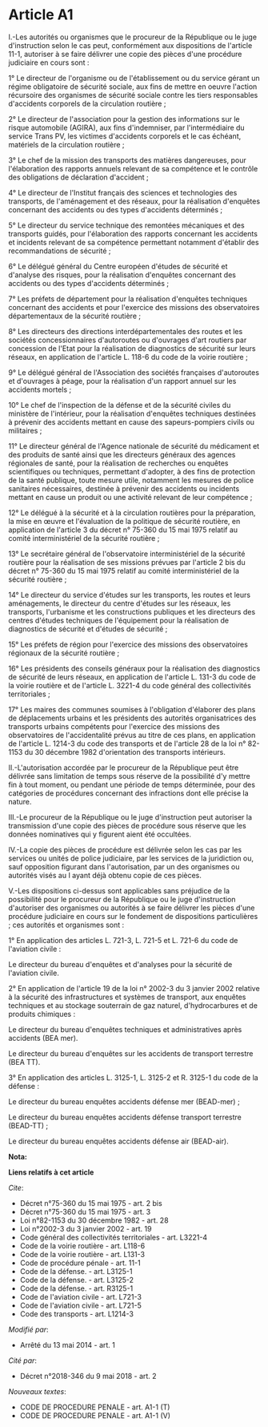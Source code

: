 # Article A1

I.-Les autorités ou organismes que le procureur de la République ou le juge d'instruction selon le cas peut, conformément aux
dispositions de l'article 11-1, autoriser à se faire délivrer une copie des pièces d'une procédure judiciaire en cours
sont : 

1° Le directeur de l'organisme ou de l'établissement ou du service gérant un régime obligatoire de sécurité sociale, aux fins
de mettre en oeuvre l'action récursoire des organismes de sécurité sociale contre les tiers responsables d'accidents
corporels de la circulation routière ; 

2° Le directeur de l'association pour la gestion des informations sur le risque automobile (AGIRA), aux fins d'indemniser,
par l'intermédiaire du service Trans PV, les victimes d'accidents corporels et le cas échéant, matériels de la circulation
routière ; 

3° Le chef de la mission des transports des matières dangereuses, pour l'élaboration des rapports annuels relevant de sa
compétence et le contrôle des obligations de déclaration d'accident ; 

4° Le directeur de l'Institut français des sciences et technologies des transports, de l'aménagement et des réseaux, pour la
réalisation d'enquêtes concernant des accidents ou des types d'accidents déterminés ; 

5° Le directeur du service technique des remontées mécaniques et des transports guidés, pour l'élaboration des rapports
concernant les accidents et incidents relevant de sa compétence permettant notamment d'établir des recommandations de
sécurité ; 

6° Le délégué général du Centre européen d'études de sécurité et d'analyse des risques, pour la réalisation d'enquêtes
concernant des accidents ou des types d'accidents déterminés ; 

7° Les préfets de département pour la réalisation d'enquêtes techniques concernant des accidents et pour l'exercice des
missions des observatoires départementaux de la sécurité routière ; 

8° Les directeurs des directions interdépartementales des routes et les sociétés concessionnaires d'autoroutes ou d'ouvrages
d'art routiers par concession de l'Etat pour la réalisation de diagnostics de sécurité sur leurs réseaux, en application de
l'article L. 118-6 du code de la voirie routière ; 

9° Le délégué général de l'Association des sociétés françaises d'autoroutes et d'ouvrages à péage, pour la réalisation d'un
rapport annuel sur les accidents mortels ; 

10° Le chef de l'inspection de la défense et de la sécurité civiles du ministère de l'intérieur, pour la réalisation
d'enquêtes techniques destinées à prévenir des accidents mettant en cause des sapeurs-pompiers civils ou militaires ; 

11° Le directeur général de l'Agence nationale de sécurité du médicament et des produits de santé ainsi que les directeurs
généraux des agences régionales de santé, pour la réalisation de recherches ou enquêtes scientifiques ou techniques,
permettant d'adopter, à des fins de protection de la santé publique, toute mesure utile, notamment les mesures de police
sanitaires nécessaires, destinée à prévenir des accidents ou incidents mettant en cause un produit ou une activité relevant
de leur compétence ; 

12° Le délégué à la sécurité et à la circulation routières pour la préparation, la mise en œuvre et l'évaluation de la
politique de sécurité routière, en application de l'article 3 du décret n° 75-360 du 15 mai 1975 relatif au comité
interministériel de la sécurité routière ; 

13° Le secrétaire général de l'observatoire interministériel de la sécurité routière pour la réalisation de ses missions
prévues par l'article 2 bis du décret n° 75-360 du 15 mai 1975 relatif au comité interministériel de la sécurité routière ; 

14° Le directeur du service d'études sur les transports, les routes et leurs aménagements, le directeur du centre d'études
sur les réseaux, les transports, l'urbanisme et les constructions publiques et les directeurs des centres d'études techniques
de l'équipement pour la réalisation de diagnostics de sécurité et d'études de sécurité ; 

15° Les préfets de région pour l'exercice des missions des observatoires régionaux de la sécurité routière ; 

16° Les présidents des conseils généraux pour la réalisation des diagnostics de sécurité de leurs réseaux, en application de
l'article L. 131-3 du code de la voirie routière et de l'article L. 3221-4 du code général des collectivités territoriales ; 

17° Les maires des communes soumises à l'obligation d'élaborer des plans de déplacements urbains et les présidents des
autorités organisatrices des transports urbains compétents pour l'exercice des missions des observatoires de l'accidentalité
prévus au titre de ces plans, en application de l'article L. 1214-3 du code des transports et de l'article 28 de la loi n°
82-1153 du 30 décembre 1982 d'orientation des transports intérieurs. 

II.-L'autorisation accordée par le procureur de la République peut être délivrée sans limitation de temps sous réserve de la
possibilité d'y mettre fin à tout moment, ou pendant une période de temps déterminée, pour des catégories de procédures
concernant des infractions dont elle précise la nature. 

III.-Le procureur de la République ou le juge d'instruction peut autoriser la transmission d'une copie des pièces de
procédure sous réserve que les données nominatives qui y figurent aient été occultées. 

IV.-La copie des pièces de procédure est délivrée selon les cas par les services ou unités de police judiciaire, par les
services de la juridiction ou, sauf opposition figurant dans l'autorisation, par un des organismes ou autorités visés au I
ayant déjà obtenu copie de ces pièces. 

V.-Les dispositions ci-dessus sont applicables sans préjudice de la possibilité pour le procureur de la République ou le juge
d'instruction d'autoriser des organismes ou autorités à se faire délivrer les pièces d'une procédure judiciaire en cours sur
le fondement de dispositions particulières ; ces autorités et organismes sont : 

1° En application des articles L. 721-3, L. 721-5 et L. 721-6 du code de l'aviation civile : 

Le directeur du bureau d'enquêtes et d'analyses pour la sécurité de l'aviation civile. 

2° En application de l'article 19 de la loi n° 2002-3 du 3 janvier 2002 relative à la sécurité des infrastructures et
systèmes de transport, aux enquêtes techniques et au stockage souterrain de gaz naturel, d'hydrocarbures et de produits
chimiques : 

Le directeur du bureau d'enquêtes techniques et administratives après accidents (BEA mer). 

Le directeur du bureau d'enquêtes sur les accidents de transport terrestre (BEA TT). 

3° En application des articles L. 3125-1, L. 3125-2 et R. 3125-1 du code de la défense : 

Le directeur du bureau enquêtes accidents défense mer (BEAD-mer) ; 

Le directeur du bureau enquêtes accidents défense transport terrestre (BEAD-TT) ; 

Le directeur du bureau enquêtes accidents défense air (BEAD-air).

**Nota:**



**Liens relatifs à cet article**

_Cite_:

  - Décret n°75-360 du 15 mai 1975 - art. 2 bis
  - Décret n°75-360 du 15 mai 1975 - art. 3
  - Loi n°82-1153 du 30 décembre 1982 - art. 28
  - Loi n°2002-3 du 3 janvier 2002 - art. 19
  - Code général des collectivités territoriales - art. L3221-4
  - Code de la voirie routière - art. L118-6
  - Code de la voirie routière - art. L131-3
  - Code de procédure pénale - art. 11-1
  - Code de la défense. - art. L3125-1
  - Code de la défense. - art. L3125-2
  - Code de la défense. - art. R3125-1
  - Code de l'aviation civile - art. L721-3
  - Code de l'aviation civile - art. L721-5
  - Code des transports - art. L1214-3

_Modifié par_:

  - Arrêté du 13 mai 2014 - art. 1

_Cité par_:

  - Décret n°2018-346 du 9 mai 2018 - art. 2

_Nouveaux textes_:

  - CODE DE PROCEDURE PENALE - art. A1-1 (T)
  - CODE DE PROCEDURE PENALE - art. A1-1 (V)
